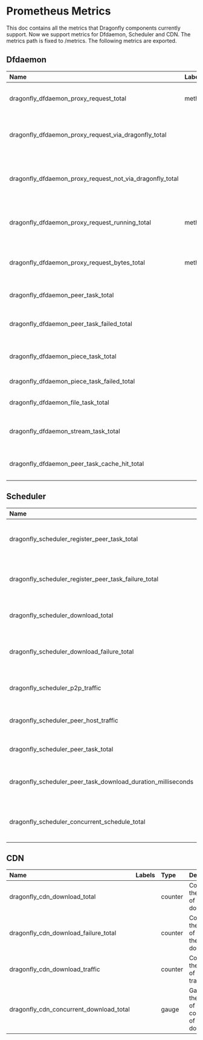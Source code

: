 # Prometheus Metrics

This doc contains all the metrics that Dragonfly components currently support.
Now we support metrics for Dfdaemon, Scheduler and CDN.
The metrics path is fixed to /metrics. The following metrics are exported.

## Dfdaemon

<!-- markdownlint-disable -->

| Name                                                     | Labels | Type    | Description                                           |
| :------------------------------------------------------- | :----- | :------ | :---------------------------------------------------- |
| dragonfly_dfdaemon_proxy_request_total                   | method | counter | Counter of the total proxy request.                   |
| dragonfly_dfdaemon_proxy_request_via_dragonfly_total     |        | counter | Counter of the total proxy request via Dragonfly.     |
| dragonfly_dfdaemon_proxy_request_not_via_dragonfly_total |        | counter | Counter of the total proxy request not via Dragonfly. |
| dragonfly_dfdaemon_proxy_request_running_total           | method | counter | Current running count of proxy request.               |
| dragonfly_dfdaemon_proxy_request_bytes_total             | method | counter | Counter of the total byte of all proxy request.       |
| dragonfly_dfdaemon_peer_task_total                       |        | counter | Counter of the total peer tasks.                      |
| dragonfly_dfdaemon_peer_task_failed_total                |        | counter | Counter of the total failed peer tasks.               |
| dragonfly_dfdaemon_piece_task_total                      |        | counter | Counter of the total failed piece tasks.              |
| dragonfly_dfdaemon_piece_task_failed_total               |        | counter | Dragonfly dfget tasks.                                |
| dragonfly_dfdaemon_file_task_total                       |        | counter | Counter of the total file tasks.                      |
| dragonfly_dfdaemon_stream_task_total                     |        | counter | Counter of the total stream tasks.                    |
| dragonfly_dfdaemon_peer_task_cache_hit_total             |        | counter | Counter of the total cache hit peer tasks.            |

<!-- markdownlint-restore -->

## Scheduler

<!-- markdownlint-disable -->

| Name                                                         | Labels                                     | Type      | Description                                                |
| :----------------------------------------------------------- | :----------------------------------------- | :-------- | :--------------------------------------------------------- |
| dragonfly_scheduler_register_peer_task_total                 |                                            | counter   | Counter of the number of the register peer task.           |
| dragonfly_scheduler_register_peer_task_failure_total         |                                            | counter   | Counter of the number of failed of the register peer task. |
| dragonfly_scheduler_download_total                           |                                            | counter   | Counter of the number of the downloading.                  |
| dragonfly_scheduler_download_failure_total                   |                                            | counter   | Counter of the number of failed of the downloading.        |
| dragonfly_scheduler_p2p_traffic                              |                                            | counter   | Counter of the number of p2p traffic.                      |
| dragonfly_scheduler_peer_host_traffic                        | traffic_type, peer_host_uuid, peer_host_ip | counter   | Counter of the number of per peer host traffic.            |
| dragonfly_scheduler_peer_task_total                          | type                                       | counter   | Counter of the number of peer task.                        |
| dragonfly_scheduler_peer_task_download_duration_milliseconds |                                            | histogram | Histogram of the time each peer task downloading.          |
| dragonfly_scheduler_concurrent_schedule_total                |                                            | gauge     | Gauge of the number of concurrent of the scheduling.       |

<!-- markdownlint-restore -->

## CDN

<!-- markdownlint-disable -->

| Name                                    | Labels | Type    | Description                                            |
| :-------------------------------------- | :----- | :------ | :----------------------------------------------------- |
| dragonfly_cdn_download_total            |        | counter | Counter of the number of the downloading.              |
| dragonfly_cdn_download_failure_total    |        | counter | Counter of the number of failed of the downloading.    |
| dragonfly_cdn_download_traffic          |        | counter | Counter of the number of download traffic.             |
| dragonfly_cdn_concurrent_download_total |        | gauge   | Gauger of the number of concurrent of the downloading. |

<!-- markdownlint-restore -->
